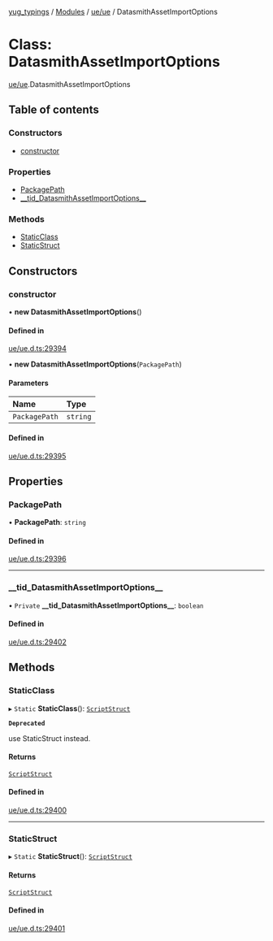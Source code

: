 [yug_typings](../README.md) / [Modules](../modules.md) / [ue/ue](../modules/ue_ue.md) / DatasmithAssetImportOptions

# Class: DatasmithAssetImportOptions

[ue/ue](../modules/ue_ue.md).DatasmithAssetImportOptions

## Table of contents

### Constructors

- [constructor](ue_ue.DatasmithAssetImportOptions.md#constructor)

### Properties

- [PackagePath](ue_ue.DatasmithAssetImportOptions.md#packagepath)
- [\_\_tid\_DatasmithAssetImportOptions\_\_](ue_ue.DatasmithAssetImportOptions.md#__tid_datasmithassetimportoptions__)

### Methods

- [StaticClass](ue_ue.DatasmithAssetImportOptions.md#staticclass)
- [StaticStruct](ue_ue.DatasmithAssetImportOptions.md#staticstruct)

## Constructors

### constructor

• **new DatasmithAssetImportOptions**()

#### Defined in

[ue/ue.d.ts:29394](https://github.com/YugMetaverse/yug_typings/blob/25cad34/ue/ue.d.ts#L29394)

• **new DatasmithAssetImportOptions**(`PackagePath`)

#### Parameters

| Name | Type |
| :------ | :------ |
| `PackagePath` | `string` |

#### Defined in

[ue/ue.d.ts:29395](https://github.com/YugMetaverse/yug_typings/blob/25cad34/ue/ue.d.ts#L29395)

## Properties

### PackagePath

• **PackagePath**: `string`

#### Defined in

[ue/ue.d.ts:29396](https://github.com/YugMetaverse/yug_typings/blob/25cad34/ue/ue.d.ts#L29396)

___

### \_\_tid\_DatasmithAssetImportOptions\_\_

• `Private` **\_\_tid\_DatasmithAssetImportOptions\_\_**: `boolean`

#### Defined in

[ue/ue.d.ts:29402](https://github.com/YugMetaverse/yug_typings/blob/25cad34/ue/ue.d.ts#L29402)

## Methods

### StaticClass

▸ `Static` **StaticClass**(): [`ScriptStruct`](ue_ue.ScriptStruct.md)

**`Deprecated`**

use StaticStruct instead.

#### Returns

[`ScriptStruct`](ue_ue.ScriptStruct.md)

#### Defined in

[ue/ue.d.ts:29400](https://github.com/YugMetaverse/yug_typings/blob/25cad34/ue/ue.d.ts#L29400)

___

### StaticStruct

▸ `Static` **StaticStruct**(): [`ScriptStruct`](ue_ue.ScriptStruct.md)

#### Returns

[`ScriptStruct`](ue_ue.ScriptStruct.md)

#### Defined in

[ue/ue.d.ts:29401](https://github.com/YugMetaverse/yug_typings/blob/25cad34/ue/ue.d.ts#L29401)

